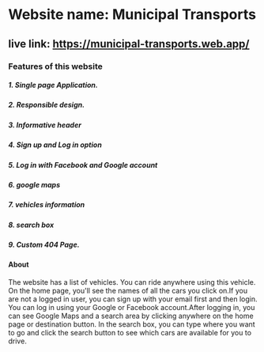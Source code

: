 # Website name: Municipal Transports



## live link: https://municipal-transports.web.app/


### Features of this website

##### 1. Single page Application.
##### 2. Responsible design.
##### 3. Informative header
##### 4. Sign up and Log in option
##### 5. Log in with Facebook and Google account
##### 6. google maps
##### 7. vehicles information
##### 8. search box
##### 9. Custom 404 Page.

 
#### About

The website has a list of vehicles. You can ride anywhere using this vehicle. On the home page, you'll see the names of all the cars you click on.If you are not a logged in user, you can sign up with your email first and then login. You can log in using your Google or Facebook account.After logging in, you can see Google Maps and a search area by clicking anywhere on the home page or destination button. In the search box, you can type where you want to go and click the search button to see which cars are available for you to drive.